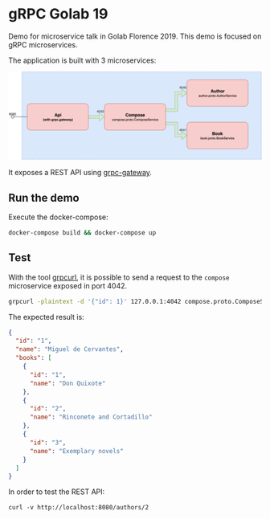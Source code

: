 # gRPC Golab 19

Demo for microservice talk in Golab Florence 2019. This demo is focused on gRPC microservices.

The application is built with 3 microservices:

![Architecture](doc/architecture.png)

It exposes a REST API using [grpc-gateway](https://github.com/grpc-ecosystem/grpc-gateway).

## Run the demo

Execute the docker-compose:

```sh
docker-compose build && docker-compose up
```

## Test

With the tool [grpcurl](https://github.com/fullstorydev/grpcurl), it is possible to send a request to the `compose` microservice exposed in port 4042.

```sh
grpcurl -plaintext -d '{"id": 1}' 127.0.0.1:4042 compose.proto.ComposeService/GetAuthor
```

The expected result is:

```json
{
  "id": "1",
  "name": "Miguel de Cervantes",
  "books": [
    {
      "id": "1",
      "name": "Don Quixote"
    },
    {
      "id": "2",
      "name": "Rinconete and Cortadillo"
    },
    {
      "id": "3",
      "name": "Exemplary novels"
    }
  ]
}
```

In order to test the REST API:

```
curl -v http://localhost:8080/authors/2
```
